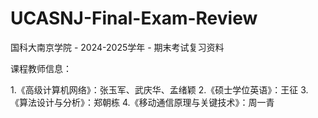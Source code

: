 # UCASNJ-Final-Exam-Review
国科大南京学院 - 2024-2025学年 - 期末考试复习资料

课程教师信息：

1.《高级计算机网络》：张玉军、武庆华、孟绪颖
2.《硕士学位英语》：王征
3.《算法设计与分析》：郑朝栋
4.《移动通信原理与关键技术》：周一青
